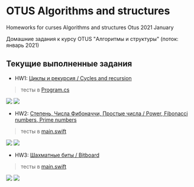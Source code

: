 # OTUS Algorithms and structures
Homeworks for curses Algorithms and structures Otus 2021 January

Домашние задания к курсу OTUS "Алгоритмы и структуры" (поток: январь 2021)

## Текущие выполненные задания

- HW1: [Циклы и рекурсия / Cycles and recursion](https://github.com/c-villain/OTUS_algo/tree/main/HW1) 
> тесты в [Program.cs](https://github.com/c-villain/OTUS_algo/blob/main/HW1/OTUS_algo/HW1/Program.cs)
<p align="left">
    <img src="https://img.shields.io/badge/language-C%23-blue" /> 
    <img src="https://img.shields.io/badge/IDE-Visual%20Studio-blue" /> 
</p>

- HW2: [Степень, Числа Фибоначчи, Простые числа / Power, Fibonacci numbers, Prime numbers](https://github.com/c-villain/OTUS_algo/tree/main/HW2) 
> тесты в [main.swift](https://github.com/c-villain/OTUS_algo/blob/main/HW2/Otus_algo/main.swift)
<p align="left">
    <img src="https://img.shields.io/badge/language-Swift%205.0-blue" /> 
    <img src="https://img.shields.io/badge/IDE-Xcode-blue" /> 
</p>

- HW3: [Шахматные биты / Bitboard](https://github.com/c-villain/OTUS_algo/tree/main/HW3) 
> тесты в [main.swift](https://github.com/c-villain/OTUS_algo/blob/main/HW3/Otus_algo/main.swift)
<p align="left">
    <img src="https://img.shields.io/badge/language-Swift%205.0-blue" /> 
    <img src="https://img.shields.io/badge/IDE-Xcode-blue" /> 
</p>
